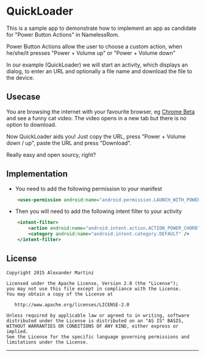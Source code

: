 QuickLoader
=====

This is a sample app to demonstrate how to implement an app as candidate for "Power Button Actions"
in NamelessRom.

Power Button Actions allow the user to choose a custom action, when he/she/it presses
"Power + Volume up" or "Power + Volume down"

In our example (QuickLoader) we will start an activity, which displays an dialog, to enter an URL
and optionally a file name and download the file to the device.

Usecase
---

You are browsing the internet with your favourite browser, eg [Chrome Beta][1] and see a
funny cat video.
The video opens in a new tab but there is no option to download.

Now QuickLoader aids you! Just copy the URL, press "Power + Volume down / up", paste the URL and
press "Download".

Really easy and open sourcy, right?

Implementation
---

- You need to add the following permission to your manifest

```xml
    <uses-permission android:name="android.permission.LAUNCH_WITH_POWER_CHORD" />
```

- Then you will need to add the following intent filter to your activity

```xml
    <intent-filter>
        <action android:name="android.intent.action.ACTION_POWER_CHORD" />
        <category android:name="android.intent.category.DEFAULT" />
    </intent-filter>
```

License
---

    Copyright 2015 Alexander Martinz

    Licensed under the Apache License, Version 2.0 (the "License");
    you may not use this file except in compliance with the License.
    You may obtain a copy of the License at

       http://www.apache.org/licenses/LICENSE-2.0

    Unless required by applicable law or agreed to in writing, software
    distributed under the License is distributed on an "AS IS" BASIS,
    WITHOUT WARRANTIES OR CONDITIONS OF ANY KIND, either express or implied.
    See the License for the specific language governing permissions and
    limitations under the License.

---

[1]: https://play.google.com/store/apps/details?id=com.chrome.beta
